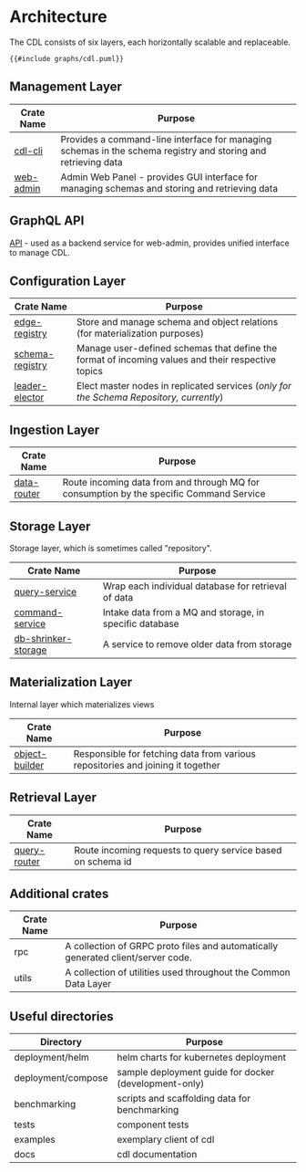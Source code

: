 # Architecture

The CDL consists of six layers, each horizontally scalable and replaceable.

``` plantuml
{{#include graphs/cdl.puml}}
```

## Management Layer
Crate Name | Purpose
-----------|---------
[cdl-cli]    | Provides a command-line interface for managing schemas in the schema registry and storing and retrieving data
[web-admin]   | Admin Web Panel - provides GUI interface for managing schemas and storing and retrieving data

## GraphQL API
[API] - used as a backend service for web-admin, provides unified interface to manage CDL.

## Configuration Layer
Crate Name              | Purpose
------------------------|--------
[edge-registry]         | Store and manage schema and object relations (for materialization purposes)
[schema-registry]       | Manage user-defined schemas that define the format of incoming values and their respective topics
[leader-elector]        | Elect master nodes in replicated services (_only for the Schema Repository, currently_)

## Ingestion Layer
Crate Name              | Purpose
------------------------|--------
[data-router]           | Route incoming data from and through MQ for consumption by the specific Command Service

## Storage Layer
Storage layer, which is sometimes called "repository".

Crate Name              | Purpose
------------------------|--------
[query-service]         | Wrap each individual database for retrieval of data
[command-service]       | Intake data from a MQ and storage, in specific database
[db-shrinker-storage]   | A service to remove older data from storage

## Materialization Layer
Internal layer which materializes views

Crate Name              | Purpose
------------------------|--------
[object-builder]        | Responsible for fetching data from various repositories and joining it together 

## Retrieval Layer
Crate Name              | Purpose
------------------------|--------
[query-router]          | Route incoming requests to query service based on schema id

## Additional crates
Crate Name              | Purpose
------------------------|--------
rpc                     | A collection of GRPC proto files and automatically generated client/server code.
utils                   | A collection of utilities used throughout the Common Data Layer

## Useful directories

Directory          | Purpose
-------------------|--------
deployment/helm    | helm charts for kubernetes deployment
deployment/compose | sample deployment guide for docker (development-only)
benchmarking       | scripts and scaffolding data for benchmarking
tests              | component tests
examples           | exemplary client of cdl
docs               | cdl documentation

[cdl-cli]: cli.md
[web-admin]: web_admin.md
[API]: api.md
[edge-registry]: ./edge_registry.md
[schema-registry]: schema_registry.md
[leader-elector]: leader_elector.md
[data-router]: data_router.md
[query-service]: query_service.md
[command-service]: command_service.md
[db-shrinker-storage]: db_shrinker_storage.md
[query-router]: query_router.md
[object-builder]: object_builder.md
